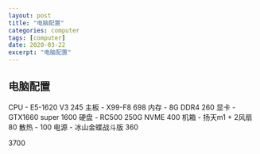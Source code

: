 ```yaml
---
layout: post
title: "电脑配置"
categories: computer
tags: [computer]
date: 2020-03-22
excerpt: "电脑配置"
---
```


## 电脑配置
CPU - E5-1620 V3     245
主板 - X99-F8        698
内存 - 8G DDR4       260
显卡 - GTX1660 super 1600
硬盘 - RC500 250G NVME 400
机箱 - 扬天m1 + 2风扇 80
散热 -               100
电源 - 冰山金蝶战斗版 360

3700


